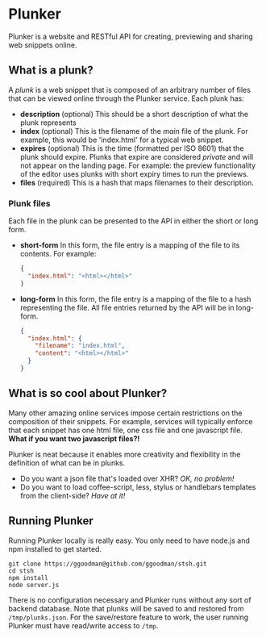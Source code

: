 # Plunker

Plunker is a website and RESTful API for creating, previewing and sharing web snippets online.

## What is a plunk?

A *plunk* is a web snippet that is composed of an arbitrary number of files that can be viewed online through the Plunker service. Each plunk has:

* **description** (optional) This should be a short description of what the plunk represents
* **index** (optional) This is the filename of the *main* file of the plunk. For  example, this would be 'index.html' for a typical web snippet.
* **expires** (optional) This is the time (formatted per ISO 8601) that the plunk should expire. Plunks that expire are considered *private* and will not appear on the landing page. For example: the preview functionality of the editor uses plunks with short expiry times to run the previews.                                                                                                                 
* **files** (required) This is a hash that maps filenames to their description.

### Plunk files

Each file in the plunk can be presented to the API in either the short or long form.

* **short-form** In this form, the file entry is a mapping of the file to its contents. For example:

  ```json
  {
    "index.html": "<html></html>"
  }
  ```

* **long-form** In this form, the file entry is a mapping of the file to a hash representing the file. All file entries returned by the API will be in long-form.

  ```json
  {
    "index.html": {
      "filename": "index.html",
      "content": "<html></html>"
    }
  }
  ```

## What is so cool about Plunker?

Many other amazing online services impose certain restrictions on the composition of their snippets. For example, services will typically enforce that each snippet has one html file, one css file and one javascript file. **What if you want two javascript files?!**

Plunker is neat because it enables more creativity and flexibility in the definition of what can be in plunks.

* Do you want a json file that's loaded over XHR? *OK, no problem!*
* Do you want to load coffee-script, less, stylus or handlebars templates from the client-side? *Have at it!*

## Running Plunker

Running Plunker locally is really easy. You only need to have node.js and npm installed to get started.

```
git clone https://ggoodman@github.com/ggoodman/stsh.git
cd stsh
npm install
node server.js
```

There is no configuration necessary and Plunker runs without any sort of backend database. Note that plunks will be saved to and restored from `/tmp/plunks.json`. For the save/restore feature to work, the user running Plunker must have read/write access to `/tmp`.